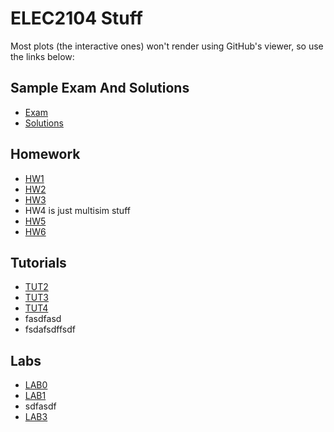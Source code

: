 # ELEC2104 Stuff

Most plots (the interactive ones) won't render using GitHub's viewer, so use the links below:

## Sample Exam And Solutions
 - [Exam](http://nbviewer.ipython.org/github/mridsole/elec2104/blob/master/SampleExam/SampleExam.ipynb)
 - [Solutions](http://nbviewer.ipython.org/github/mridsole/elec2104/blob/master/SampleExam/SampleExamSolutions.ipynb)

## Homework

 - [HW1](http://nbviewer.ipython.org/github/mridsole/elec2104/blob/master/HW1/HW1.ipynb)
 - [HW2](http://nbviewer.ipython.org/github/mridsole/elec2104/blob/master/HW2/HW2.ipynb)
 - [HW3](http://nbviewer.ipython.org/github/mridsole/elec2104/blob/master/HW3/HW3.ipynb)
 - HW4 is just multisim stuff
 - [HW5](http://nbviewer.ipython.org/github/mridsole/elec2104/blob/master/HW5/HW5.ipynb)
 - [HW6](http://nbviewer.ipython.org/github/mridsole/elec2104/blob/master/HW6/HW6.ipynb)


## Tutorials

 - [TUT2](http://nbviewer.ipython.org/github/mridsole/elec2104/blob/master/TUT2/TUT2.ipynb)
 - [TUT3](http://nbviewer.ipython.org/github/mridsole/elec2104/blob/master/TUT3/TUT3.ipynb)
 - [TUT4](http://nbviewer.ipython.org/github/mridsole/elec2104/blob/master/TUT4/TUT4.ipynb)
 - fasdfasd
 - fsdafsdffsdf


## Labs

 - [LAB0](http://nbviewer.ipython.org/github/mridsole/elec2104/blob/master/LAB0/LAB0.ipynb)
 - [LAB1](http://nbviewer.ipython.org/github/mridsole/elec2104/blob/master/LAB1/LAB1.ipynb)
 - sdfasdf
 - [LAB3](http://nbviewer.ipython.org/github/mridsole/elec2104/blob/master/LAB3/LAB3.ipynb)
